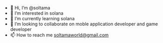 - 👋 Hi, I’m @soltama
- 👀 I’m interested in solana 
- 🌱 I’m currently learning solana
- 💞️ I’m looking to collaborate on moble application developer and game developer
- 📫 How to reach me soltamaworld@gmail.com

<!---
soltama/soltama is a ✨ special ✨ repository because its `README.md` (this file) appears on your GitHub profile.
You can click the Preview link to take a look at your changes.
--->
